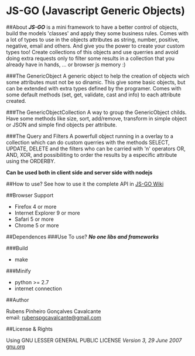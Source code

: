 JS-GO (Javascript Generic Objects)
===========

##About
***JS-GO*** is a mini framework to have a better control of objects, build the models 'classes' and apply they some business rules. Comes with a lot of types to use in the objects attributes as string, number, positive, negative, email and others. And give you the power to create your custom types too! 
Create collections of this objects and use querries and avoid doing extra requests only to filter some results in a collection that you already have in  hands, ... or browser js memory :)

###The GenericObject
A generic object to help the creation of objects wich some attributes must not be so dinamic.
This give some basic objects, but can be extended with extra types defined by the programer.
Comes with some default methods (set, get, validate, cast and info) to each attribute created.

###The GenericObjectCollection
A way to group the GenericObject childs. Have some methods like size, sort, add/remove, transform in simple object or JSON and simple find objects per attribute.

###The Query and Filters
A powerfull object running in a overlay to a collection which can do custom querries with the methods SELECT, UPDATE, DELETE and the filters who can be carried with 'n' operators OR, AND, XOR, and possibiliting to order the results by a especific attribute using the ORDERBY.

__Can be used both in client side and server side with nodejs__


##How to use?
See how to use it the complete API in [JS-GO Wiki](https://github.com/rubenspgcavalcante/JS-GO/wiki)

##Browser Support
* Firefox 4 or more
* Internet Explorer 9 or more
* Safari 5 or more
* Chrome 5 or more

##Dependences
###Use
To use? ***No one libs and frameworks***

###Build
* make

###Minify
* python >= 2.7
* internet connection

##Author

Rubens Pinheiro Gonçalves Cavalcante  
email: [rubenspgcavalcante@gmail.com](mailto:rubenspgcavalcante@gmail.com)

##License & Rights

Using GNU LESSER GENERAL PUBLIC LICENSE *Version 3, 29 June 2007*  
[gnu.org](http://www.gnu.org/copyleft/gpl.html)  
